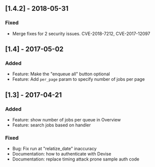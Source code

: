 ## [1.4.2] - 2018-05-31

### Fixed
  - Merge fixes for 2 security issues. CVE-2018-7212, CVE-2017-12097

## [1.4] - 2017-05-02

### Added
  - Feature: Make the "enqueue all" button optional
  - Feature: Add `per_page` param to specify number of jobs per page

## [1.3] - 2017-04-21

### Added
  - Feature: show number of jobs per queue in Overview
  - Feature: search jobs based on handler

### Fixed
  - Bug: Fix run at "relatize_date" inaccuracy
  - Documentation: how to authenticate with Devise
  - Documentation: replace timing attack prone sample auth code 
